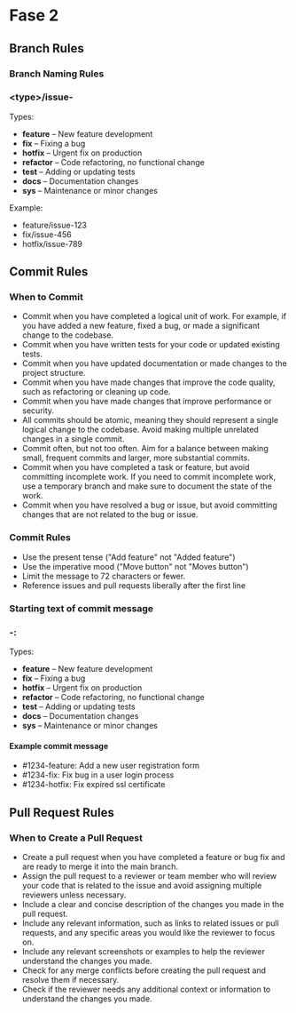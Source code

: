 # Fase 2
## Branch Rules
### Branch Naming Rules

### \<type>/issue-<issue-ID>

Types:
- **feature** – New feature development
- **fix** – Fixing a bug
- **hotfix** – Urgent fix on production
- **refactor** – Code refactoring, no functional change
- **test** – Adding or updating tests
- **docs** – Documentation changes
- **sys** – Maintenance or minor changes

Example:
- feature/issue-123
- fix/issue-456
- hotfix/issue-789

## Commit Rules

### When to Commit

- Commit when you have completed a logical unit of work. For example, if you have added a new feature, fixed a bug, or made a significant change to the codebase.
- Commit when you have written tests for your code or updated existing tests.
- Commit when you have updated documentation or made changes to the project structure.
- Commit when you have made changes that improve the code quality, such as refactoring or cleaning up code.
- Commit when you have made changes that improve performance or security.
- All commits should be atomic, meaning they should represent a single logical change to the codebase. Avoid making multiple unrelated changes in a single commit.
- Commit often, but not too often. Aim for a balance between making small, frequent commits and larger, more substantial commits.
- Commit when you have completed a task or feature, but avoid committing incomplete work. If you need to commit incomplete work, use a temporary branch and make sure to document the state of the work.
- Commit when you have resolved a bug or issue, but avoid committing changes that are not related to the bug or issue.

### Commit Rules

- Use the present tense ("Add feature" not "Added feature")
- Use the imperative mood ("Move button" not "Moves button")
- Limit the message to 72 characters or fewer.
- Reference issues and pull requests liberally after the first line

### Starting text of commit message
### <issue-ID>-<type>: <short description>

Types:
- **feature** – New feature development
- **fix** – Fixing a bug
- **hotfix** – Urgent fix on production
- **refactor** – Code refactoring, no functional change
- **test** – Adding or updating tests
- **docs** – Documentation changes
- **sys** – Maintenance or minor changes


#### Example commit message
- #1234-feature: Add a new user registration form
- #1234-fix: Fix bug in a user login process
- #1234-hotfix: Fix expired ssl certificate

## Pull Request Rules

### When to Create a Pull Request

- Create a pull request when you have completed a feature or bug fix and are ready to merge it into the main branch.
- Assign the pull request to a reviewer or team member who will review your code that is related to the issue and avoid assigning multiple reviewers unless necessary.
- Include a clear and concise description of the changes you made in the pull request.
- Include any relevant information, such as links to related issues or pull requests, and any specific areas you would like the reviewer to focus on.
- Include any relevant screenshots or examples to help the reviewer understand the changes you made.
- Check for any merge conflicts before creating the pull request and resolve them if necessary.
- Check if the reviewer needs any additional context or information to understand the changes you made.
